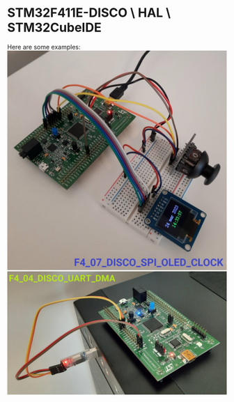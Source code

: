 # STM32F411E-DISCO \\ HAL \\ STM32CubeIDE

Here are some examples:
![F4_07_DISCO_SPI_OLED_CLOCK photo](https://github.com/LiubomirBezgan/STM32-F4-Course-by-FORBOT/blob/main/F4_07_DISCO_SPI_OLED_CLOCK_PIC.jpg)
![F4_04_DISCO_UART_DMA_pic](https://github.com/LiubomirBezgan/STM32-F4-Course-by-FORBOT/blob/main/F4_04_DISCO_UART_DMA_pic.jpg)
